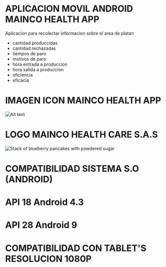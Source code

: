 # APLICACION MOVIL ANDROID MAINCO HEALTH APP

Aplicacion para recolectar informacion sobre el area de platan

- cantidad produccidas
- cantidad rechazadas
- tiempos de paro
- motivos de paro
- hora entrada a produccion
- hora salida a produccion
- eficiencia
- eficacia

# IMAGEN ICON MAINCO HEALTH APP
 ![Alt text](https://github.com/jhonatan11530/android/blob/master/app/src/main/res/mipmap-hdpi/mainco.png)

# LOGO MAINCO HEALTH CARE S.A.S
<img src="https://github.com/jhonatan11530/android/blob/master/app/src/main/res/drawable/spash.jpg" alt="Stack of blueberry pancakes with powdered sugar" sytle="width: 100px">

# COMPATIBILIDAD SISTEMA S.O (ANDROID)

# API 18 Android 4.3
# API 28 Android 9
# COMPATIBILIDAD CON TABLET'S RESOLUCION 1080P

